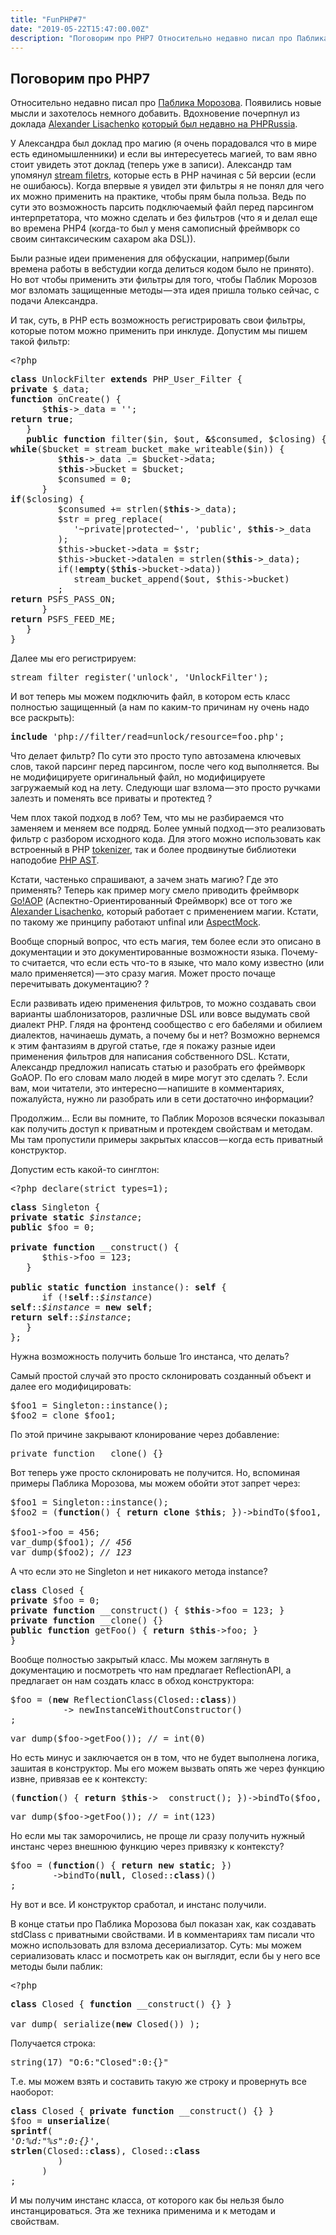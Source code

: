 ```yaml
---
title: "FunPHP#7"
date: "2019-05-22T15:47:00.00Z"
description: "Поговорим про PHP7 Относительно недавно писал про Паблика Морозова [https://medium.com/@frontman/php-access-to-private-and-prote"
---
```


<h2 id="-php7">Поговорим про PHP7</h2>
<p>Относительно недавно писал про <a href="https://medium.com/@frontman/php-access-to-private-and-protected-b1028b974169" target="_blank" rel="noopener noreferrer">Паблика Морозова</a>. Появились новые мысли и захотелось немного добавить. Вдохновение почерпнул из доклада <a href="https://medium.com/u/bb77dc6767eb" target="_blank" rel="noopener noreferrer">Alexander Lisachenko</a> <a href="https://phprussia.ru/2019/abstracts/5151" target="_blank" rel="noopener noreferrer">который был недавно на PHPRussia</a>.</p>
<p>У Александра был доклад про магию (я очень порадовался что в мире есть единомышленники) и если вы интересуетесь магией, то вам явно стоит увидеть этот доклад (теперь уже в записи). Александр там упомянул <a href="https://www.php.net/manual/en/filters.php" target="_blank" rel="noopener noreferrer">stream filetrs</a>, которые есть в PHP начиная с 5й версии (если не ошибаюсь). Когда впервые я увидел эти фильтры я не понял для чего их можно применить на практике, чтобы прям была польза. Ведь по сути это возможность парсить подключаемый файл перед парсингом интерпретатора, что можно сделать и без фильтров (что я и делал еще во времена PHP4 (когда-то был у меня самописный фреймворк со своим синтаксическим сахаром aka DSL)).</p>
<p>Были разные идеи применения для обфускации, например(были времена работы в вебстудии когда делиться кодом было не принято). Но вот чтобы применить эти фильтры для того, чтобы Паблик Морозов мог взломать защищенные методы — эта идея пришла только сейчас, с подачи Александра.</p>
<p>И так, суть, в PHP есть возможность регистрировать свои фильтры, которые потом можно применить при инклуде. Допустим мы пишем такой фильтр:</p>
<pre>&lt;?php</pre>
<pre><strong>class</strong> UnlockFilter <strong>extends</strong> PHP_User_Filter {<br><strong>private</strong> $_data;<em><br></em><strong>function</strong> onCreate() {<br>      $<strong>this</strong>-&gt;_data = '';<br><strong>return</strong> <strong>true</strong>;<br>   }<br><strong>   public</strong> <strong>function</strong> filter($in, $out, <strong>&amp;</strong>$consumed, $closing) {<em><br></em><strong>while</strong>($bucket = stream_bucket_make_writeable($in)) {<br>         $<strong>this</strong>-&gt;_data .= $bucket-&gt;data;<br>         $<strong>this</strong>-&gt;bucket = $bucket;<br>         $consumed = 0;<br>      }<em><br></em><strong>if</strong>($closing) {<br>         $consumed += strlen($<strong>this</strong>-&gt;_data);<br>         $str = preg_replace(<br>            '~private|protected~', 'public', $<strong>this</strong>-&gt;_data<br>         );<br>         $this-&gt;bucket-&gt;data = $str;<br>         $this-&gt;bucket-&gt;datalen = strlen($<strong>this</strong>-&gt;_data);<br>         if(!<strong>empty</strong>($<strong>this</strong>-&gt;bucket-&gt;data))<br>            stream_bucket_append($out, $this-&gt;bucket)<br>         ;<br><strong>return</strong> PSFS_PASS_ON;<br>      }<br><strong>return</strong> PSFS_FEED_ME;<br>   }<br>}</pre>
<p>Далее мы его регистрируем:</p>
<pre>stream_filter_register('unlock', 'UnlockFilter');</pre>
<p>И вот теперь мы можем подключить файл, в котором есть класс полностью защищенный (а нам по каким-то причинам ну очень надо все раскрыть):</p>
<pre><strong>include</strong> 'php://filter/read=unlock/resource=foo.php';</pre>
<p>Что делает фильтр? По сути это просто тупо автозамена ключевых слов, такой парсинг перед парсингом, после чего код выполняется. Вы не модифицируете оригинальный файл, но модифицируете загружаемый код на лету. Следующи шаг взлома — это просто ручками залезть и поменять все приваты и протектед ?</p>
<p>Чем плох такой подход в лоб? Тем, что мы не разбираемся что заменяем и меняем все подряд. Более умный подход — это реализовать фильтр с разбором исходного кода. Для этого можно использовать как встроенный в PHP <a href="https://www.php.net/manual/ru/book.tokenizer.php" target="_blank" rel="noopener noreferrer">tokenizer</a>, так и более продвинутые библиотеки наподобие <a href="https://pecl.php.net/package/ast" target="_blank" rel="noopener noreferrer">PHP AST</a>.</p>
<p>Кстати, частенько спрашивают, а зачем знать магию? Где это применять? Теперь как пример могу смело приводить фреймворк <a href="https://github.com/goaop/framework" target="_blank" rel="noopener noreferrer">Go!AOP</a> (Аспектно-Ориентированный Фреймворк) все от того же <a href="https://medium.com/u/bb77dc6767eb" target="_blank" rel="noopener noreferrer">Alexander Lisachenko</a>, который работает с применением магии. Кстати, по такому же принципу работают unfinal или <a href="https://github.com/Codeception/AspectMock" target="_blank" rel="noopener noreferrer">AspectMock</a>.</p>
<p>Вообще спорный вопрос, что есть магия, тем более если это описано в документации и это документированные возможности языка. Почему-то считается, что если есть что-то в языке, что мало кому известно (или мало применяется) — это сразу магия. Может просто почаще перечитывать документацию? ?</p>
<p>Если развивать идею применения фильтров, то можно создавать свои варианты шаблонизаторов, различные DSL или вовсе выдумать свой диалект PHP. Глядя на фронтенд сообщество с его бабелями и обилием диалектов, начинаешь думать, а почему бы и нет? Возможно вернемся к этим фантазиям в другой статье, где я покажу разные идеи применения фильтров для написания собственного DSL. Кстати, Александр предложил написать статью и разобрать его фреймворк GoAOP. По его словам мало людей в мире могут это сделать ?. Если вам, мои читатели, это интересно — напишите в комментариях, пожалуйста, нужно ли разобрать или в сети достаточно информации?</p>
<p>Продолжим… Если вы помните, то Паблик Морозов всячески показывал как получить доступ к приватным и протекдем свойствам и методам. Мы там пропустили примеры закрытых классов — когда есть приватный конструктор.</p>
<p>Допустим есть какой-то синглтон:</p>
<pre>&lt;?php declare(strict_types=1);</pre>
<pre><strong>class</strong> Singleton {<br><strong>private</strong> <strong>static</strong> <em>$instance</em>;<br><strong>public</strong> $foo = 0;<br><br><strong>private</strong> <strong>function</strong> __construct() {<br>      $this-&gt;foo = 123;<br>   }<br><br><strong>public</strong> <strong>static</strong> <strong>function</strong> instance(): <strong>self</strong> {<br>      if (!<strong>self</strong>::<em>$instance</em>)<br><strong>self</strong>::<em>$instance </em>= <strong>new</strong> <strong>self</strong>;<br><strong>return</strong> <strong>self</strong>::<em>$instance</em>;<br>   }<br>};</pre>
<p>Нужна возможность получить больше 1го инстанса, что делать?</p>
<p>Самый простой случай это просто склонировать созданный объект и далее его модифицировать:</p>
<pre>$foo1 = Singleton::instance();<br>$foo2 = clone $foo1;</pre>
<p>По этой причине закрывают клонирование через добавление:</p>
<pre>private function __clone() {}</pre>
<p>Вот теперь уже просто склонировать не получится. Но, вспоминая примеры Паблика Морозова, мы можем обойти этот запрет через:</p>
<pre>$foo1 = Singleton::instance();<br>$foo2 = (<strong>function</strong>() { <strong>return</strong> <strong>clone</strong> $<strong>this</strong>; })-&gt;bindTo($foo1, Singleton::<strong>class</strong>)();<br><br>$foo1-&gt;foo = 456;<br>var_dump($foo1); <em>// 456<br></em>var_dump($foo2); <em>// 123</em></pre>
<p>А что если это не Singleton и нет никакого метода instance?</p>
<pre><strong>class</strong> Closed {<br><strong>private</strong> $foo = 0;<br><strong>private</strong> <strong>function</strong> __construct() { $<strong>this</strong>-&gt;foo = 123; }<br><strong>private</strong> <strong>function</strong> __clone() {}<br><strong>public</strong> <strong>function</strong> getFoo() { <strong>return</strong> $<strong>this</strong>-&gt;foo; }<br>}</pre>
<p>Вообще полностью закрытый класс. Мы можем заглянуть в документацию и посмотреть что нам предлагает ReflectionAPI, а предлагает он нам создать класс в обход конструктора:</p>
<pre>$foo = (<strong>new</strong> ReflectionClass(Closed::<strong>class</strong>))<br>          -&gt; newInstanceWithoutConstructor()<br>;</pre>
<pre>var_dump($foo-&gt;getFoo()); // = int(0)</pre>
<p>Но есть минус и заключается он в том, что не будет выполнена логика, зашитая в конструктор. Мы его можем вызвать опять же через функцию извне, привязав ее к контексту:</p>
<pre>(<strong>function</strong>() { <strong>return</strong> $<strong>this</strong>-&gt;__construct(); })-&gt;bindTo($foo, Closed::<strong>class</strong>)();</pre>
<pre>var_dump($foo-&gt;getFoo()); // = int(123)</pre>
<p>Но если мы так заморочились, не проще ли сразу получить нужный инстанс через внешнюю функцию через привязку к контексту?</p>
<pre>$foo = (<strong>function</strong>() { <strong>return</strong> <strong>new</strong> <strong>static</strong>; })<br>        -&gt;bindTo(<strong>null</strong>, Closed::<strong>class</strong>)()<br>;</pre>
<p>Ну вот и все. И конструктор сработал, и инстанс получили.</p>
<p>В конце статьи про Паблика Морозова был показан хак, как создавать stdClass с приватными свойствами. И в комментариях там писали что можно использовать для взлома десериализатор. Суть: мы можем сериализовать класс и посмотреть как он выглядит, если бы у него все методы были паблик:</p>
<pre>&lt;?php</pre>
<pre><strong>class</strong> Closed { <strong>function</strong> __construct() {} }<br><br>var_dump( serialize(<strong>new</strong> Closed()) );</pre>
<p>Получается строка:</p>
<pre>string(17) "O:6:"Closed":0:{}"</pre>
<p>Т.е. мы можем взять и составить такую же строку и провернуть все наоборот:</p>
<pre><strong>class</strong> Closed { <strong>private</strong> <strong>function</strong> __construct() {} }<br>$foo = <strong>unserialize</strong>(<br><strong>sprintf</strong>(<br><em>'O:%d:"%s":0:{}'</em>,<br><strong>strlen</strong>(Closed::<strong>class</strong>), Closed::<strong>class</strong><br>         )<br>      )<br>;</pre>
<p>И мы получим инстанс класса, от которого как бы нельзя было инстанцироваться. Эта же техника применима и к методам и свойствам.</p>



